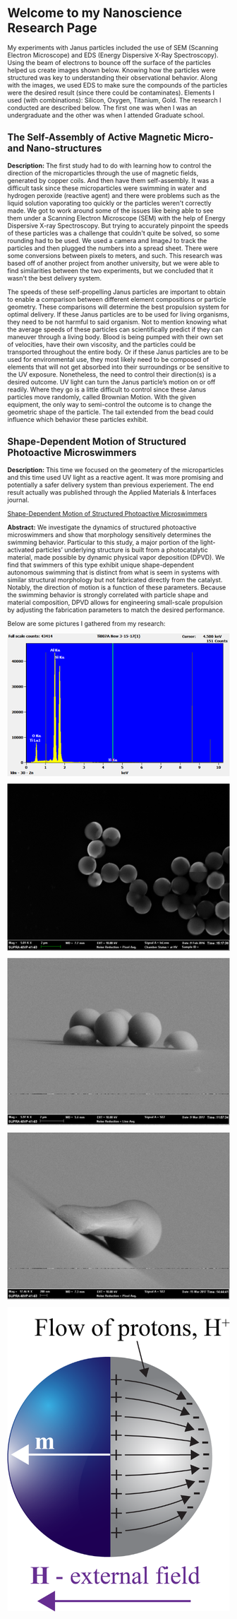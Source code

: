 # Welcome to my Nanoscience Research Page

My experiments with Janus particles included the use of SEM (Scanning Electron Microscope) and EDS (Energy Dispersive X-Ray Spectroscopy). Using the beam of electrons to bounce off the surface of the particles helped us create images shown below. Knowing how the particles were structured was key to understanding their observational behavior. Along with the images, we used EDS to make sure the compounds of the particles were the desired result (since there could be contaminates). Elements I used (with combinations): Silicon, Oxygen, Titanium, Gold. The research I conducted are described below. The first one was when I was an undergraduate and the other was when I attended Graduate school.


## The Self-Assembly of Active Magnetic Micro- and Nano-structures
**Description:** 
The first study had to do with learning how to control the direction of the microparticles through the use of magnetic fields, generated by copper coils. And then have them self-assembly. It was a difficult task since these microparticles were swimming in water and hydrogen peroxide (reactive agent) and there were problems such as the liquid solution vaporating too quickly or the particles weren't correctly made. We got to work around some of the issues like being able to see them under a Scanning Electron Microscope (SEM) with the help of Energy Dispersive X-ray Spectroscopy. But trying to accurately pinpoint the speeds of these particles was a challenge that couldn't quite be solved, so some rounding had to be used. We used a camera and ImageJ to track the particles and then plugged the numbers into a spread sheet. There were some conversions between pixels to meters, and such. This research was based off of another project from another university, but we were able to find similarities between the two experiments, but we concluded that it wasn't the best delivery system.

The speeds of these self-propelling Janus particles are important to obtain to enable a comparison between different element compositions or particle geometry. These comparisons will determine the best propulsion system for optimal delivery. If these Janus particles are to be used for living organisms, they need to be not harmful to said organism. Not to mention knowing what the average speeds of these particles can scientifically predict if they can maneuver through a living body. Blood is being pumped with their own set of velocities, have their own viscosity, and the particles could be transported throughout the entire body. Or if these Janus particles are to be used for environmental use, they most likely need to be composed of elements that will not get absorbed into their surroundings or be sensitive to the UV exposure. Nonetheless, the need to control their direction(s) is a desired outcome.
UV light can turn the Janus particle’s motion on or off readily. Where they go is a little difficult to control since these Janus particles move randomly, called Brownian Motion. With the given equipment, the only way to semi-control the outcome is to change the geometric shape of the particle. The tail extended from the bead could influence which behavior these particles exhibit.

## Shape-Dependent Motion of Structured Photoactive Microswimmers
**Description:**
This time we focused on the geometery of the microparticles and this time used UV light as a reactive agent. It was more promising and potentially a safer delivery system than previous experiement. The end result actually was published through the Applied Materials & Interfaces journal.

[Shape-Dependent Motion of Structured Photoactive Microswimmers](https://pubs.acs.org/doi/10.1021/acsami.8b01940)

**Abstract:**
We investigate the dynamics of structured photoactive microswimmers and show that morphology sensitively determines the swimming behavior. Particular to this study, a major portion of the light-activated particles’ underlying structure is built from a photocatalytic material, made possible by dynamic physical vapor deposition (DPVD). We find that swimmers of this type exhibit unique shape-dependent autonomous swimming that is distinct from what is seem in systems with similar structural morphology but not fabricated directly from the catalyst. Notably, the direction of motion is a function of these parameters. Because the swimming behavior is strongly correlated with particle shape and material composition, DPVD allows for engineering small-scale propulsion by adjusting the fabrication parameters to match the desired performance.


Below are some pictures I gathered from my research:

![graph](graphimage.png)

![image3](HPerox6.png)

![image4](Ti007AImage5.png)

![image5](Ti019image5.png)

![janus](magneticJanus.png)
